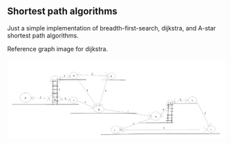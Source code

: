 
## Shortest path algorithms

Just a simple implementation of breadth-first-search, dijkstra, and A-star shortest path algorithms.

Reference graph image for dijkstra.

![Dijkstra Platformer Graph](platformer-graph.png)